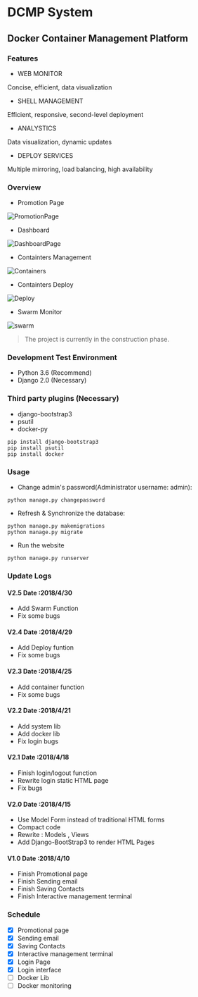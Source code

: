 # DCMP System
## Docker Container Management Platform 
### Features ###
- WEB MONITOR


Concise, efficient, data visualization

- SHELL MANAGEMENT


Efficient, responsive, second-level deployment

- ANALYSTICS


Data visualization, dynamic updates

- DEPLOY SERVICES


Multiple mirroring, load balancing, high availability

### Overview
- Promotion Page

![PromotionPage](https://github.com/Mr-Linus/DCMP/blob/master/Promotionpage.png)

- Dashboard

![DashboardPage](https://github.com/Mr-Linus/DCMP/blob/master/dashboard.png)

- Containters Management

![Containers](https://github.com/Mr-Linus/DCMP/blob/master/containers.png)

- Containters Deploy

![Deploy](https://github.com/Mr-Linus/DCMP/blob/master/deploy.png)

- Swarm Monitor

![swarm](https://github.com/Mr-Linus/DCMP/blob/master/swarm.png)


> The project is currently in the construction phase.


### Development Test Environment
- Python 3.6 (Recommend)
- Django 2.0 (Necessary)

### Third party plugins (Necessary)
- django-bootstrap3
- psutil
- docker-py

```shell
pip install django-bootstrap3
pip install psutil
pip install docker
```

### Usage
- Change admin's password(Administrator username: admin): 
```shell
python manage.py changepassword
```

- Refresh & Synchronize the database:
```shell 
python manage.py makemigrations
python manage.py migrate
```

- Run the website
```shell
python manage.py runserver
```

### Update Logs

#### V2.5 Date :2018/4/30
- Add Swarm Function
- Fix some bugs
#### V2.4 Date :2018/4/29
- Add Deploy funtion
- Fix some bugs
#### V2.3 Date :2018/4/25
- Add container function 
- Fix some bugs
#### V2.2 Date :2018/4/21
- Add system lib
- Add docker lib
- Fix login bugs
#### V2.1 Date :2018/4/18
- Finish login/logout function
- Rewrite login static HTML page
- Fix bugs
#### V2.0 Date :2018/4/15
- Use Model Form instead of traditional HTML forms
- Compact code
- Rewrite : Models , Views  
- Add Django-BootStrap3 to render HTML Pages

#### V1.0 Date :2018/4/10
- Finish Promotional page
- Finish Sending email
- Finish Saving Contacts
- Finish Interactive management terminal

### Schedule
- [x]  Promotional page
- [x]  Sending email
- [x]  Saving Contacts
- [x]  Interactive management terminal
- [x]  Login Page
- [x]  Login interface
- [ ]  Docker Lib
- [ ]  Docker monitoring